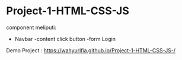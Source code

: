 # Project-1-HTML-CSS-JS

component meliputi:
- Navbar 
-content click button
-form Login

Demo Project :
https://wahyurifia.github.io/Project-1-HTML-CSS-JS-/
